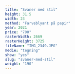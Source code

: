 ```yaml
---
title: "Svaner med stil"
height: 31.5
width: 23
method: "Farveblyant på papir"
year: 2021
price: "700"
rasterWidth: 2669
rasterHeight: 3725
fileName: "IMG_2349.JPG"
medie: "tegning"
show: "yes"
slug: "svaner-med-stil"
weight: "190"
---
```

